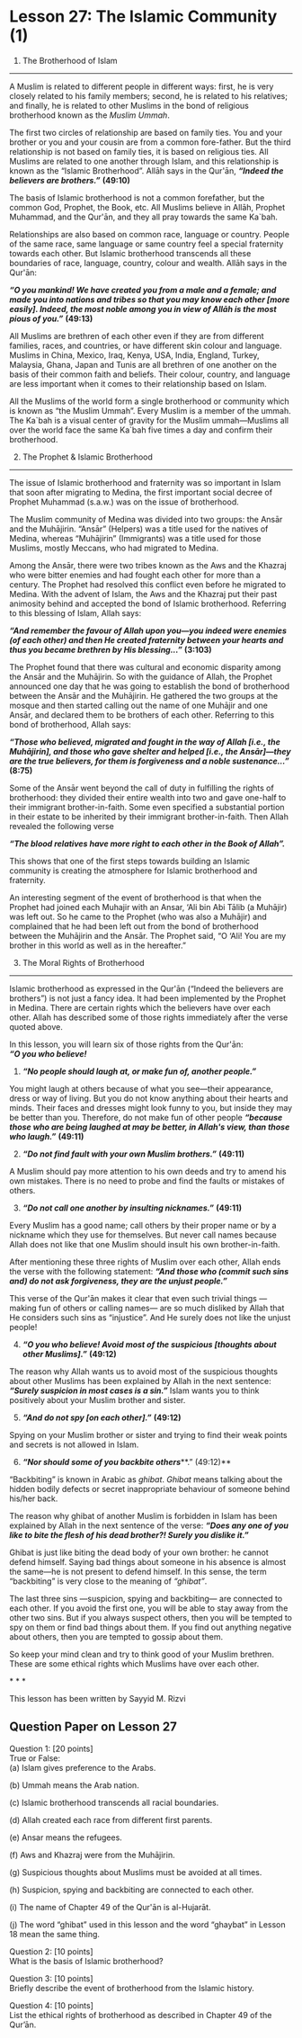 Lesson 27: The Islamic Community (1)
====================================

1. The Brotherhood of Islam
---------------------------

A Muslim is related to different people in different ways: first, he is
very closely related to his family members; second, he is related to his
relatives; and finally, he is related to other Muslims in the bond of
religious brotherhood known as the *Muslim Ummah*.

The first two circles of relationship are based on family ties. You and
your brother or you and your cousin are from a common fore-father. But
the third relationship is not based on family ties, it is based on
religious ties. All Muslims are related to one another through Islam,
and this relationship is known as the “Islamic Brotherhood”. Allāh says
in the Qur'ān, ***“Indeed the believers are brothers.”*** **(49:10)**

The basis of Islamic brotherhood is not a common forefather, but the
common God, Prophet, the Book, etc. All Muslims believe in Allāh,
Prophet Muhammad, and the Qur'ān, and they all pray towards the same
Ka\`bah.

Relationships are also based on common race, language or country. People
of the same race, same language or same country feel a special
fraternity towards each other. But Islamic brotherhood transcends all
these boundaries of race, language, country, colour and wealth. Allāh
says in the Qur'ān:

***“O you mankind! We have created you from a male and a female; and
made you into nations and tribes so that you may know each other [more
easily]. Indeed, the most noble among you in view of Allāh is the most
pious of you.”*** **(49:13)**

All Muslims are brethren of each other even if they are from different
families, races, and countries, or have different skin colour and
language. Muslims in China, Mexico, Iraq, Kenya, USA, India, England,
Turkey, Malaysia, Ghana, Japan and Tunis are all brethren of one another
on the basis of their common faith and beliefs. Their colour, country,
and language are less important when it comes to their relationship
based on Islam.

All the Muslims of the world form a single brotherhood or community
which is known as “the Muslim Ummah”. Every Muslim is a member of the
ummah. The Ka\`bah is a visual center of gravity for the Muslim
ummah—Muslims all over the world face the same Ka\`bah five times a day
and confirm their brotherhood.

2. The Prophet & Islamic Brotherhood
------------------------------------

The issue of Islamic brotherhood and fraternity was so important in
Islam that soon after migrating to Medina, the first important social
decree of Prophet Muhammad (s.a.w.) was on the issue of brotherhood.

The Muslim community of Medina was divided into two groups: the Ansār
and the Muhājirin. “Ansār” (Helpers) was a title used for the natives of
Medina, whereas “Muhājirin” (Immigrants) was a title used for those
Muslims, mostly Meccans, who had migrated to Medina.

Among the Ansār, there were two tribes known as the Aws and the Khazraj
who were bitter enemies and had fought each other for more than a
century. The Prophet had resolved this conflict even before he migrated
to Medina. With the advent of Islam, the Aws and the Khazraj put their
past animosity behind and accepted the bond of Islamic brotherhood.
Referring to this blessing of Islam, Allah says:

***“And remember the favour of Allah upon you—you indeed were enemies
(of each other) and then He created fraternity between your hearts and
thus you became brethren by His blessing...”*** **(3:103)**

The Prophet found that there was cultural and economic disparity among
the Ansār and the Muhājirin. So with the guidance of Allah, the Prophet
announced one day that he was going to establish the bond of brotherhood
between the Ansār and the Muhājirin. He gathered the two groups at the
mosque and then started calling out the name of one Muhājir and one
Ansār, and declared them to be brothers of each other. Referring to this
bond of brotherhood, Allah says:

***“Those who believed, migrated and fought in the way of Allah [i.e.,
the Muhājirin], and those who gave shelter and helped [i.e., the
Ansār]—they are the true believers, for them is forgiveness and a noble
sustenance...”*** **(8:75)**

Some of the Ansār went beyond the call of duty in fulfilling the rights
of brotherhood: they divided their entire wealth into two and gave
one-half to their immigrant brother-in-faith. Some even specified a
substantial portion in their estate to be inherited by their immigrant
brother-in-faith. Then Allah revealed the following verse

***“The blood relatives have more right to each other in the Book of
Allah”.***

This shows that one of the first steps towards building an Islamic
community is creating the atmosphere for Islamic brotherhood and
fraternity.

An interesting segment of the event of brotherhood is that when the
Prophet had joined each Muhajir with an Ansar, ‘Ali bin Abi Tālib (a
Muhājir) was left out. So he came to the Prophet (who was also a
Muhājir) and complained that he had been left out from the bond of
brotherhood between the Muhājirin and the Ansār. The Prophet said, “O
‘Ali! You are my brother in this world as well as in the hereafter.”

3. The Moral Rights of Brotherhood
----------------------------------

Islamic brotherhood as expressed in the Qur'ān (“Indeed the believers
are brothers”) is not just a fancy idea. It had been implemented by the
Prophet in Medina. There are certain rights which the believers have
over each other. Allah has described some of those rights immediately
after the verse quoted above.

In this lesson, you will learn six of those rights from the Qur'ān:  
***“O you who believe!***

1. ***“No people should laugh at, or make fun of, another people.”***

You might laugh at others because of what you see—their appearance,
dress or way of living. But you do not know anything about their hearts
and minds. Their faces and dresses might look funny to you, but inside
they may be better than you. Therefore, do not make fun of other people
***“because those who are being laughed at may be better, in Allah's
view, than those who laugh.”*** **(49:11)**

2. ***“Do not find fault with your own Muslim brothers.”*** **(49:11)**

A Muslim should pay more attention to his own deeds and try to amend his
own mistakes. There is no need to probe and find the faults or mistakes
of others.

3. ***“Do not call one another by insulting nicknames.”*** **(49:11)**

Every Muslim has a good name; call others by their proper name or by a
nickname which they use for themselves. But never call names because
Allah does not like that one Muslim should insult his own
brother-in-faith.

After mentioning these three rights of Muslim over each other, Allah
ends the verse with the following statement: ***“And those who (commit
such sins and) do not ask forgiveness, they are the unjust people.”***

This verse of the Qur'ān makes it clear that even such trivial things
—making fun of others or calling names— are so much disliked by Allah
that He considers such sins as “injustice”. And He surely does not like
the unjust people!

4. ***“O you who believe! Avoid most of the suspicious [thoughts about
other Muslims].”*** **(49:12)**

The reason why Allah wants us to avoid most of the suspicious thoughts
about other Muslims has been explained by Allah in the next sentence:
***“Surely suspicion in most cases is a sin.”*** Islam wants you to
think positively about your Muslim brother and sister.

5. ***“And do not spy [on each other].”*** **(49:12)**

Spying on your Muslim brother or sister and trying to find their weak
points and secrets is not allowed in Islam.

6. ***“Nor should some of you backbite others*****.” (49:12)**

“Backbiting” is known in Arabic as *ghibat*. *Ghibat* means talking
about the hidden bodily defects or secret inappropriate behaviour of
someone behind his/her back.

The reason why ghibat of another Muslim is forbidden in Islam has been
explained by Allah in the next sentence of the verse: ***“Does any one
of you like to bite the flesh of his dead brother?! Surely you dislike
it.”***

Ghibat is just like biting the dead body of your own brother: he cannot
defend himself. Saying bad things about someone in his absence is almost
the same—he is not present to defend himself. In this sense, the term
“backbiting” is very close to the meaning of *“ghibat”*.

The last three sins —suspicion, spying and backbiting— are connected to
each other. If you avoid the first one, you will be able to stay away
from the other two sins. But if you always suspect others, then you will
be tempted to spy on them or find bad things about them. If you find out
anything negative about others, then you are tempted to gossip about
them.

So keep your mind clean and try to think good of your Muslim brethren.
These are some ethical rights which Muslims have over each other.

\* \* \*

This lesson has been written by Sayyid M. Rizvi

Question Paper on Lesson 27
---------------------------

Question 1: [20 points]  
 True or False:  
 (a) Islam gives preference to the Arabs.

(b) Ummah means the Arab nation.

(c) Islamic brotherhood transcends all racial boundaries.

(d) Allah created each race from different first parents.

(e) Ansar means the refugees.

(f) Aws and Khazraj were from the Muhājirin.

(g) Suspicious thoughts about Muslims must be avoided at all times.

(h) Suspicion, spying and backbiting are connected to each other.

(i) The name of Chapter 49 of the Qur'ān is al-Hujarāt.

(j) The word “ghibat” used in this lesson and the word “ghaybat” in
Lesson 18 mean the same thing.

Question 2: [10 points]  
 What is the basis of Islamic brotherhood?

Question 3: [10 points]  
 Briefly describe the event of brotherhood from the Islamic history.

Question 4: [10 points]  
 List the ethical rights of brotherhood as described in Chapter 49 of
the Qur’ān.


